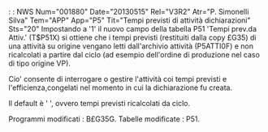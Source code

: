  :  : NWS Num="001880" Date="20130515" Rel="V3R2" Atr="P. Simonelli Silva" Tem="APP" App="P5" Tit="Tempi previsti di attività dichiarazioni" Sts="20"
Impostando a '1' il nuovo campo della tabella P51 'Tempi prev.da Attiv.' (T$P51X) si ottiene che i
tempi previsti (restituiti dalla copy £G35) di una attività su origine vengano letti dall'archivio
attività (P5ATTI0F) e non ricalcolati a partire dal ciclo (ad esempio dell'ordine di produzione nel
caso di tipo origine VP).

Cio' consente di interrogare o gestire l'attività coi tempi previsti e l'efficienza,congelati nel momento in cui la dichiarazione fu creata.

Il default è ' ', ovvero tempi previsti ricalcolati da ciclo.

Programmi modificati :  B£G35G. Tabelle modificate :  P51.
